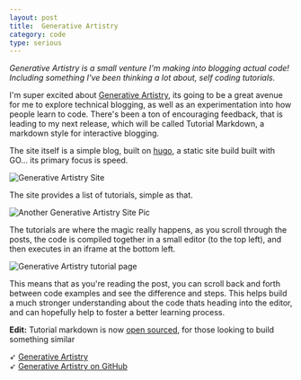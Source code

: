 ```yaml
---
layout: post
title:  Generative Artistry
category: code
type: serious
---
```


*Generative Artistry is a small venture I'm making into blogging actual code! Including something I've been thinking a lot about, self coding tutorials.*

I'm super excited about [Generative Artistry](http://generativeartistry.com), its going to be a great avenue for me to explore technical blogging, as well as an experimentation into how people learn to code. There's been a ton of encouraging feedback, that is leading to my next release, which will be called Tutorial Markdown, a markdown style for interactive blogging.

The site itself is a simple blog, built on [hugo](https://gohugo.io/), a static site build built with GO... its primary focus is speed.

![Generative Artistry Site]({{site.url}}/images/generative-artistry-1.png)

The site provides a list of tutorials, simple as that.

![Another Generative Artistry Site Pic]({{site.url}}/images/generative-artistry-2.png)

The tutorials are where the magic really happens, as you scroll through the posts, the code is compiled together in a small editor (to the top left), and then executes in an iframe at the bottom left.

![Generative Artistry tutorial page]({{site.url}}/images/generative-artistry-3.png)

This means that as you're reading the post, you can scroll back and forth between code examples and see the difference and steps. This helps build a much stronger understanding about the code thats heading into the editor, and can hopefully help to foster a better learning process.

**Edit:** Tutorial markdown is now [open sourced]({{site.url}}/post/tutorial-markdown/), for those looking to build something similar

➶ [Generative Artistry](http://generativeartistry.com)<br>
➶ [Generative Artistry on GitHub](https://github.com/tholman/generative-artistry)